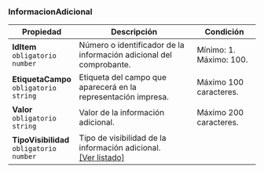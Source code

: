 ### InformacionAdicional

| **Propiedad**                                        | **Descripción**                                                       | **Condición**          |
| ---------------------------------------------------- | ----------------------------------------------------------------------| ---------------------- |
| **IdItem**  <br>`obligatorio`  <br>`number`          | Número o identificador de la información adicional del comprobante.  | Mínimo: 1.  <br>Máximo: 100. |
| **EtiquetaCampo**  <br>`obligatorio`  <br>`string`   | Etiqueta del campo que aparecerá en la representación impresa.        | Máximo 100 caracteres. |
| **Valor**  <br>`obligatorio`  <br>`string`           | Valor de la información adicional.                                    | Máximo 200 caracteres. |
| **TipoVisibilidad**  <br>`obligatorio`  <br>`number` | Tipo de visibilidad de la información adicional.  <br>[[Ver listado]](../Listado/TipoVisibilidadInfoAdicional.md) |  |